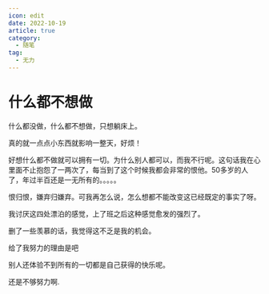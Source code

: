 ```yaml
---
icon: edit
date: 2022-10-19
article: true
category:
  - 随笔
tag:
  - 无力
---
```


# 什么都不想做

什么都没做，什么都不想做，只想躺床上。

真的就一点点小东西就影响一整天，好烦！

好想什么都不做就可以拥有一切。为什么别人都可以，而我不行呢。这句话我在心里面不止抱怨了一两次了，每当到了这个时候我都会非常的恨他。50多岁的人了，年过半百还是一无所有的。。。。。

恨归恨，嫌弃归嫌弃。可我再怎么说，怎么想都不能改变这已经既定的事实了呀。

我讨厌这四处漂泊的感觉，上了班之后这种感觉愈发的强烈了。

删了一些羡慕的话，我觉得这不乏是我的机会。

给了我努力的理由是吧

别人还体验不到所有的一切都是自己获得的快乐呢。

还是不够努力啊.
